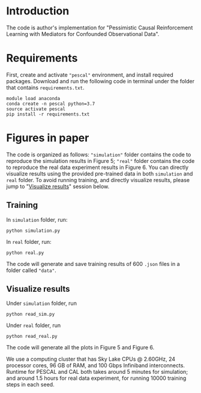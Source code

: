 # Introduction

The code is author's implementation for "Pessimistic Causal Reinforcement Learning with Mediators for Confounded Observational Data".

# Requirements
First, create and activate `"pescal"` environment, and install required packages. Download and run the following code in terminal under the folder that contains `requirements.txt`.

```
module load anaconda
conda create -n pescal python=3.7
source activate pescal
pip install -r requirements.txt
```

# Figures in paper

The code is organized as follows: `"simulation"` folder contains the code to reproduce the simulation results in Figure 5; `"real"` folder contains the code to reproduce the real data experiment results in Figure 6. You can directly visualize results using the provided pre-trained data in both `simulation` and `real` folder. To avoid running training, and directly visualize results, please jump to "[Visualize results](#visualize-results)" session below.

## Training
In `simulation` folder, run:
```
python simulation.py
```
In `real` folder, run:
```
python real.py
```
The code will generate and save training results of 600 `.json` files in a folder called `"data"`.

## Visualize results

Under `simulation` folder, run
```
python read_sim.py
```
Under `real` folder, run 
```
python read_real.py
```
The code will generate all the plots in Figure 5 and Figure 6.

We use a computing cluster that has Sky Lake CPUs @ 2.60GHz, 24 processor cores, 96 GB of RAM, and 100 Gbps Infiniband interconnects. Runtime for PESCAL and CAL both takes around 5 minutes for simulation; and around 1.5 hours for real data experiment, for running 10000 training steps in each seed.
